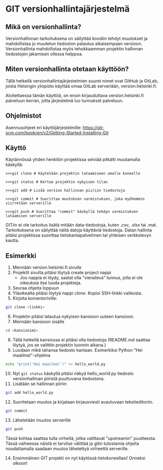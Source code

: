 # GIT versionhallintajärjestelmä

## Mikä on versionhallinta?

Versionhallinnan tarkoituksena on säilyttää koodiin tehdyt muutokset ja mahdollistaa jo muutetun tiedoston palautus aikaisempaan versioon. Versionhallinta mahdollistaa myös tehokkaamman projektin hallinnan tiedostojen jakamisen ollessa helppoa.

## Miten versionhallinta otetaan käyttöön?

Tällä hetkellä versionhallintajärjestelmien suuret nimet ovat GitHub ja GitLab, joista Helsingin yliopisto käyttää omaa GitLab serveriään, version.helsinki.fi.

Aloitettaessa tämän käyttöä, on ensin kirjauduttava version.helsinki.fi palveluun kerran, jotta järjestelmä luo tunnukset palveluun.

## Ohjelmistot

Asennusohjeet eri käyttöjärjestelmille: https://git-scm.com/book/en/v2/Getting-Started-Installing-Git

## Käyttö

Käytännössä yhden henkilön projektissa selviää pitkälti muutamalla käskyllä:

	>>>git clone # Käytetään projektin lataamiseen omalle koneelle

	>>>git status # Kertoo projektin nykyisen tilan

	>>>git add # Lisää version hallinnan piiriin tiedostoja

	>>>git commit # Suorittaa muutoksen varmistuksen, joka myöhemmin siirretään serverille

	>>>git push # Suorittaa "commit" käskyllä tehdyn varmistuksen lataamisen serverille

GITiin ei ole tarkoitus lisätä mitään data-tiedostoja, kuten .csv, .xlsx tai .mat. Tarkoituksena on säilyttää näitä datoja käyttäviä tiedostoja. Datan hallinta pitäisi projektissa suorittaa tietokantapalvelimen tai yhteisen verkkolevyn kautta.

## Esimerkki

1. Mennään version.helsinki.fi sivulle
2. Projektit sivulta pitäisi löytyä create project nappi
   - Jos nappia ei löydy, saatat olla "vieraileva" tunnus, jolla ei ole oikeuksia itse luoda projekteja.
3. Seuraa ohjeita loppuun
4. Yläoikealta pitäisi löytyä nappi *clone*. Kopioi SSH-linkki valikosta.
5. Kirjoita komentoriville:
```bash
git clone <linkki>
```
6. Projektin pitäisi latautua nykyisen kansioon uuteen kansioon.
7. Mennään kansioon sisälle

```bash
cd <kansionimi>
```

8. Tällä hetkellä kansiossa ei pitäisi olla tiedostoja (README.md saattaa löytyä, jos se valittiin projektin luonnin aikana.)
9. Luodaan mikä tahansa tiedosto kantaan. Esimerkiksi Python "Hei maailma!"-ohjelma

```bash
echo "print('Hei maailma!')" >> hello_world.py
```

10. Nyt ```git status``` käskyllä pitäisi näkyä hello_world.py tiedosto versionhallinan piiristä puuttuvana tiedostona.
11. Lisätään se hallinnan piiriin

```bash
git add hello_world.py
```

12. Suoritetaan muutos ja kirjataan kirjausviesti avautuvaan tekstieditoriin.

```bash
git commit
```

13. Lähetetään muutos serverille

```bash
git push
```

Tässä kohtaa saattaa tulla virheitä, jotka valittavat "upstreamin" puutteesta. Tässä vaiheessa näistä ei tarvitse välittää ja gitin tulostamia ohjeita noudattamalla saadaan muutos lähetettyä virheettä serverille.

14. Ensimmäinen GIT projekti on nyt käytössä tietokoneellasi! Onneksi olkoon!

